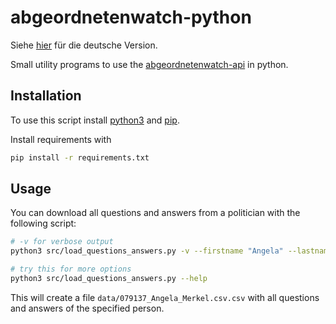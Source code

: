 # abgeordnetenwatch-python

Siehe [hier](README_de.md) für die deutsche Version.

Small utility programs to use the [abgeordnetenwatch-api](https://www.abgeordnetenwatch.de/) in python.

## Installation

To use this script install [python3](../blob/master/LICENSE) and [pip](https://packaging.python.org/en/latest/tutorials/installing-packages/).

Install requirements with
```sh
pip install -r requirements.txt
```

## Usage

You can download all questions and answers from a politician with the following script:

```sh
# -v for verbose output
python3 src/load_questions_answers.py -v --firstname "Angela" --lastname "Merkel"

# try this for more options
python3 src/load_questions_answers.py --help
```

This will create a file `data/079137_Angela_Merkel.csv.csv` with all questions and answers of the specified person.
